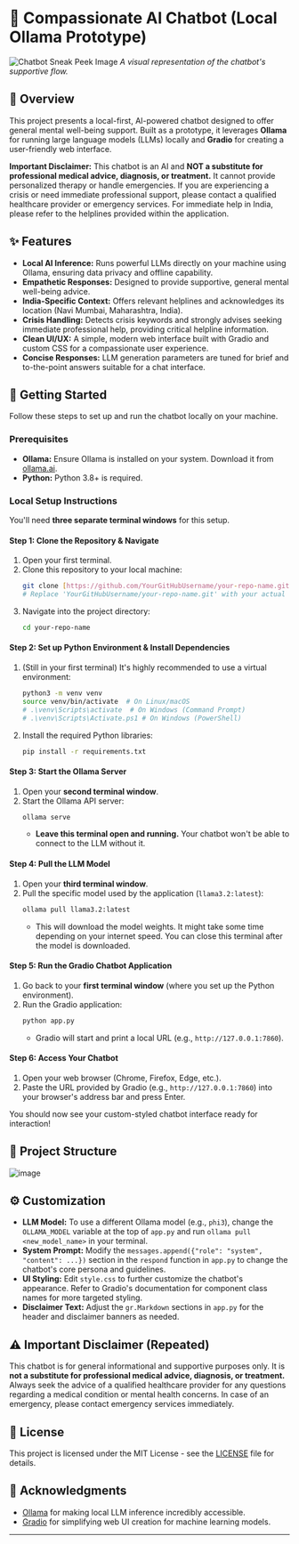 # 💬 Compassionate AI Chatbot (Local Ollama Prototype)

![Chatbot Sneak Peek Image](image_a3904a.png) 
*A visual representation of the chatbot's supportive flow.*

## 🌟 Overview

This project presents a local-first, AI-powered chatbot designed to offer general mental well-being support. Built as a prototype, it leverages **Ollama** for running large language models (LLMs) locally and **Gradio** for creating a user-friendly web interface.

**Important Disclaimer:** This chatbot is an AI and **NOT a substitute for professional medical advice, diagnosis, or treatment.** It cannot provide personalized therapy or handle emergencies. If you are experiencing a crisis or need immediate professional support, please contact a qualified healthcare provider or emergency services. For immediate help in India, please refer to the helplines provided within the application.

## ✨ Features

* **Local AI Inference:** Runs powerful LLMs directly on your machine using Ollama, ensuring data privacy and offline capability.
* **Empathetic Responses:** Designed to provide supportive, general mental well-being advice.
* **India-Specific Context:** Offers relevant helplines and acknowledges its location (Navi Mumbai, Maharashtra, India).
* **Crisis Handling:** Detects crisis keywords and strongly advises seeking immediate professional help, providing critical helpline information.
* **Clean UI/UX:** A simple, modern web interface built with Gradio and custom CSS for a compassionate user experience.
* **Concise Responses:** LLM generation parameters are tuned for brief and to-the-point answers suitable for a chat interface.

## 🚀 Getting Started

Follow these steps to set up and run the chatbot locally on your machine.

### Prerequisites

* **Ollama:** Ensure Ollama is installed on your system. Download it from [ollama.ai](https://ollama.ai/).
* **Python:** Python 3.8+ is required.

### Local Setup Instructions

You'll need **three separate terminal windows** for this setup.

#### **Step 1: Clone the Repository & Navigate**

1.  Open your first terminal.
2.  Clone this repository to your local machine:
    ```bash
    git clone [https://github.com/YourGitHubUsername/your-repo-name.git](https://github.com/YourGitHubUsername/your-repo-name.git)
    # Replace 'YourGitHubUsername/your-repo-name.git' with your actual repository details
    ```
3.  Navigate into the project directory:
    ```bash
    cd your-repo-name
    ```

#### **Step 2: Set up Python Environment & Install Dependencies**

1.  (Still in your first terminal) It's highly recommended to use a virtual environment:
    ```bash
    python3 -m venv venv
    source venv/bin/activate  # On Linux/macOS
    # .\venv\Scripts\activate  # On Windows (Command Prompt)
    # .\venv\Scripts\Activate.ps1 # On Windows (PowerShell)
    ```
2.  Install the required Python libraries:
    ```bash
    pip install -r requirements.txt
    ```

#### **Step 3: Start the Ollama Server**

1.  Open your **second terminal window**.
2.  Start the Ollama API server:
    ```bash
    ollama serve
    ```
    * **Leave this terminal open and running.** Your chatbot won't be able to connect to the LLM without it.

#### **Step 4: Pull the LLM Model**

1.  Open your **third terminal window**.
2.  Pull the specific model used by the application (`llama3.2:latest`):
    ```bash
    ollama pull llama3.2:latest
    ```
    * This will download the model weights. It might take some time depending on your internet speed. You can close this terminal after the model is downloaded.

#### **Step 5: Run the Gradio Chatbot Application**

1.  Go back to your **first terminal window** (where you set up the Python environment).
2.  Run the Gradio application:
    ```bash
    python app.py
    ```
    * Gradio will start and print a local URL (e.g., `http://127.0.0.1:7860`).

#### **Step 6: Access Your Chatbot**

1.  Open your web browser (Chrome, Firefox, Edge, etc.).
2.  Paste the URL provided by Gradio (e.g., `http://127.0.0.1:7860`) into your browser's address bar and press Enter.

You should now see your custom-styled chatbot interface ready for interaction!

## 📂 Project Structure
![image](https://github.com/user-attachments/assets/cd95a7ef-f9cc-446d-b3f4-d05c268b5479)
## ⚙️ Customization

* **LLM Model:** To use a different Ollama model (e.g., `phi3`), change the `OLLAMA_MODEL` variable at the top of `app.py` and run `ollama pull <new_model_name>` in your terminal.
* **System Prompt:** Modify the `messages.append({"role": "system", "content": ...})` section in the `respond` function in `app.py` to change the chatbot's core persona and guidelines.
* **UI Styling:** Edit `style.css` to further customize the chatbot's appearance. Refer to Gradio's documentation for component class names for more targeted styling.
* **Disclaimer Text:** Adjust the `gr.Markdown` sections in `app.py` for the header and disclaimer banners as needed.

## ⚠️ Important Disclaimer (Repeated)

This chatbot is for general informational and supportive purposes only. It is **not a substitute for professional medical advice, diagnosis, or treatment.** Always seek the advice of a qualified healthcare provider for any questions regarding a medical condition or mental health concerns. In case of an emergency, please contact emergency services immediately.

## 📜 License

This project is licensed under the MIT License - see the [LICENSE](LICENSE) file for details.

## 🙏 Acknowledgments

* [Ollama](https://ollama.ai/) for making local LLM inference incredibly accessible.
* [Gradio](https://www.gradio.app/) for simplifying web UI creation for machine learning models.

---


